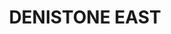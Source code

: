 ---
lastmod: '2025-04-06T06:05:20+00:00'
latitude: -33.81658
layout: suburb
longitude: 151.108447
postcode: '2112'
state: NSW
title: DENISTONE EAST
url: /nsw/denistone-east/
---